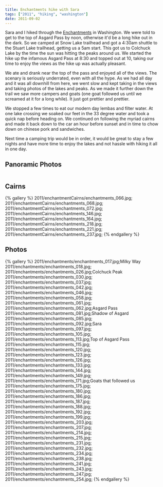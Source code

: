 ```yaml
---
title: Enchantments hike with Sara
tags: ["2011", "hiking", "washington"]
date: 2011-09-02
---
```

Sara and I hiked through the <a href="http://www.wta.org/go-hiking/hikes/enchantment-lakes">Enchantments</a> in Washington.  We were told to get to the top of Asgard Pass by noon, otherwise it'd be a long hike out in the dark.  So we camped at Snow Lake trailhead and got a 4:30am shuttle to the Stuart Lake trailhead, getting us a 5am start.  This got us to Colchuck Lake by the time the sun was hitting the peaks around us.  We started the hike up the infamous Asgard Pass at 8:30 and topped out at 10, taking our time to enjoy the views as the hike up was actually pleasant.

We ate and drank near the top of the pass and enjoyed all of the views.  The scenary is seriously underrated, even with all the hype.  As we had all day and it was all downhill from here, we went slow and kept taking in the views and taking photos of the lakes and peaks.  As we made it further down the trail we saw more campers and goats (one goat followed us until we screamed at it for a long while).  It just got prettier and prettier.

We stopped a few times to eat our modern day lembas and filter water.  At one lake crossing we soaked our feet in the 33 degree water and took a quick nap before heading on. We continued on following the myriad cairns and made it back down to the car an hour before sunset and in time to chow down on chinese pork and sandwiches.

Next time a camping trip would be in order, it would be great to stay a few nights and have more time to enjoy the lakes and not hassle with hiking it all in one day.


## Panoramic Photos
<a href="http://willprogramforfood.com/photos/enchantments-hike"><img   src="http://willprogramforfood.com/photos/pics/panoramic/2011/enchantments/thumb/enchantments_pano2.jpg" alt="" class="photo"></a>

## Cairns

{% gallery %} 
2011/enchantmentCairns/enchantments_066.jpg;
2011/enchantmentCairns/enchantments_068.jpg;
2011/enchantmentCairns/enchantments_072.jpg;
2011/enchantmentCairns/enchantments_146.jpg;
2011/enchantmentCairns/enchantments_164.jpg;
2011/enchantmentCairns/enchantments_218.jpg;
2011/enchantmentCairns/enchantments_221.jpg;
2011/enchantmentCairns/enchantments_237.jpg;
{% endgallery %}

## Photos 

{% gallery %} 
2011/enchantments/enchantments_017.jpg;Milky Way
2011/enchantments/enchantments_018.jpg;
2011/enchantments/enchantments_026.jpg;Colchuck Peak
2011/enchantments/enchantments_030.jpg;
2011/enchantments/enchantments_037.jpg;
2011/enchantments/enchantments_042.jpg;
2011/enchantments/enchantments_046.jpg;
2011/enchantments/enchantments_058.jpg;
2011/enchantments/enchantments_061.jpg;
2011/enchantments/enchantments_062.jpg;Asgard Pass
2011/enchantments/enchantments_081.jpg;Shadow of Asgard
2011/enchantments/enchantments_085.jpg;
2011/enchantments/enchantments_092.jpg;Sara
2011/enchantments/enchantments_097.jpg;
2011/enchantments/enchantments_105.jpg;
2011/enchantments/enchantments_113.jpg;Top of Asgard Pass
2011/enchantments/enchantments_115.jpg;
2011/enchantments/enchantments_120.jpg;
2011/enchantments/enchantments_123.jpg;
2011/enchantments/enchantments_126.jpg;
2011/enchantments/enchantments_133.jpg;
2011/enchantments/enchantments_144.jpg;
2011/enchantments/enchantments_149.jpg;
2011/enchantments/enchantments_171.jpg;Goats that followed us
2011/enchantments/enchantments_175.jpg;
2011/enchantments/enchantments_180.jpg;
2011/enchantments/enchantments_186.jpg;
2011/enchantments/enchantments_187.jpg;
2011/enchantments/enchantments_188.jpg;
2011/enchantments/enchantments_192.jpg;
2011/enchantments/enchantments_199.jpg;
2011/enchantments/enchantments_203.jpg;
2011/enchantments/enchantments_207.jpg;
2011/enchantments/enchantments_214.jpg;
2011/enchantments/enchantments_215.jpg;
2011/enchantments/enchantments_231.jpg;
2011/enchantments/enchantments_232.jpg;
2011/enchantments/enchantments_234.jpg;
2011/enchantments/enchantments_238.jpg;
2011/enchantments/enchantments_241.jpg;
2011/enchantments/enchantments_243.jpg;
2011/enchantments/enchantments_247.jpg;
2011/enchantments/enchantments_254.jpg;
{% endgallery %}
